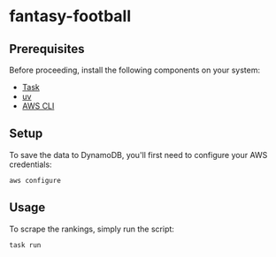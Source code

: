 # fantasy-football

## Prerequisites

Before proceeding, install the following components on your system:

- [Task](https://taskfile.dev/installation/)
- [uv](https://github.com/astral-sh/uv)
- [AWS CLI](https://docs.aws.amazon.com/cli/latest/userguide/cli-chap-getting-started.html)

## Setup

To save the data to DynamoDB, you'll first need to configure your AWS credentials:

```shell
aws configure
```

## Usage

To scrape the rankings, simply run the script:

```shell
task run
```
